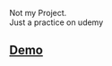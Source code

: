 Not my Project. <br> Just a practice on udemy

## [Demo](https://0red0.github.io/SPA-React-Router/)
